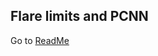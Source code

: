 ## Flare limits and PCNN

Go to [ReadMe](https://github.com/gfrancisco20/sundl/blob/master/notebooks/flare_limits_pcnn/README.md)
